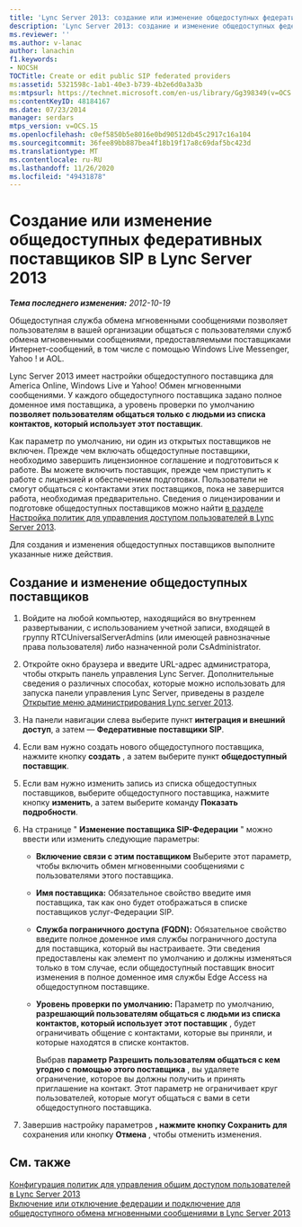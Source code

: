```yaml
---
title: 'Lync Server 2013: создание или изменение общедоступных федеративных поставщиков SIP'
description: 'Lync Server 2013: создание и изменение общедоступных федеративных служб SIP.'
ms.reviewer: ''
ms.author: v-lanac
author: lanachin
f1.keywords:
- NOCSH
TOCTitle: Create or edit public SIP federated providers
ms:assetid: 5321598c-1ab1-40e3-b739-4b2e6d0a3a3b
ms:mtpsurl: https://technet.microsoft.com/en-us/library/Gg398349(v=OCS.15)
ms:contentKeyID: 48184167
ms.date: 07/23/2014
manager: serdars
mtps_version: v=OCS.15
ms.openlocfilehash: c0ef5850b5e8016e0bd90512db45c2917c16a104
ms.sourcegitcommit: 36fee89bb887bea4f18b19f17a8c69daf5bc423d
ms.translationtype: MT
ms.contentlocale: ru-RU
ms.lasthandoff: 11/26/2020
ms.locfileid: "49431878"
---
```

# <a name="create-or-edit-public-sip-federated-providers-in-lync-server-2013"></a>Создание или изменение общедоступных федеративных поставщиков SIP в Lync Server 2013

<div data-xmlns="http://www.w3.org/1999/xhtml">

<div class="topic" data-xmlns="http://www.w3.org/1999/xhtml" data-msxsl="urn:schemas-microsoft-com:xslt" data-cs="https://msdn.microsoft.com/">

<div data-asp="https://msdn2.microsoft.com/asp">



</div>

<div id="mainSection">

<div id="mainBody">

<span> </span>

_**Тема последнего изменения:** 2012-10-19_

Общедоступная служба обмена мгновенными сообщениями позволяет пользователям в вашей организации общаться с пользователями служб обмена мгновенными сообщениями, предоставляемыми поставщиками Интернет-сообщений, в том числе с помощью Windows Live Messenger, Yahoo \! и AOL.

Lync Server 2013 имеет настройки общедоступного поставщика для America Online, Windows Live и Yahoo\! Обмен мгновенными сообщениями. У каждого общедоступного поставщика задано полное доменное имя поставщика, а уровень проверки по умолчанию **позволяет пользователям общаться только с людьми из списка контактов, который использует этот поставщик**.

Как параметр по умолчанию, ни один из открытых поставщиков не включен. Прежде чем включать общедоступные поставщики, необходимо завершить лицензионное соглашение и подготовиться к работе. Вы можете включить поставщик, прежде чем приступить к работе с лицензией и обеспечением подготовки. Пользователи не смогут общаться с контактами этих поставщиков, пока не завершится работа, необходимая предварительно. Сведения о лицензировании и подготовке общедоступных поставщиков можно найти [в разделе Настройка политик для управления доступом пользователей в Lync Server 2013](lync-server-2013-configure-policies-to-control-public-user-access.md).

Для создания и изменения общедоступных поставщиков выполните указанные ниже действия.

<div>

## <a name="to-create-or-edit-public-providers"></a>Создание и изменение общедоступных поставщиков

1.  Войдите на любой компьютер, находящийся во внутреннем развертывании, с использованием учетной записи, входящей в группу RTCUniversalServerAdmins (или имеющей равнозначные права пользователя) либо назначенной роли CsAdministrator.

2.  Откройте окно браузера и введите URL-адрес администратора, чтобы открыть панель управления Lync Server. Дополнительные сведения о различных способах, которые можно использовать для запуска панели управления Lync Server, приведены в разделе [Открытие меню администрирования Lync server 2013](lync-server-2013-open-lync-server-administrative-tools.md).

3.  На панели навигации слева выберите пункт **интеграция и внешний доступ**, а затем — **Федеративные поставщики SIP**.

4.  Если вам нужно создать нового общедоступного поставщика, нажмите кнопку **создать** , а затем выберите пункт **общедоступный поставщик**.

5.  Если вам нужно изменить запись из списка общедоступных поставщиков, выберите общедоступного поставщика, нажмите кнопку **изменить**, а затем выберите команду **Показать подробности**.

6.  На странице " **Изменение поставщика SIP-Федерации** " можно ввести или изменить следующие параметры:
    
      - **Включение связи с этим поставщиком**   Выберите этот параметр, чтобы включить обмен мгновенными сообщениями с пользователями этого поставщика.
    
      - **Имя поставщика:**   Обязательное свойство введите имя поставщика, так как оно будет отображаться в списке поставщиков услуг-Федерации SIP.
    
      - **Служба пограничного доступа (FQDN):**   Обязательное свойство введите полное доменное имя службы пограничного доступа для поставщика, который вы настраиваете. Эти сведения предоставлены как элемент по умолчанию и должны изменяться только в том случае, если общедоступный поставщик вносит изменения в полное доменное имя службы Edge Access на общедоступном поставщике.
    
      - **Уровень проверки по умолчанию:**   Параметр по умолчанию, **разрешающий пользователям общаться с людьми из списка контактов, который использует этот поставщик** , будет ограничивать общение с контактами, которые вы приняли, и которые находятся в списке контактов.
        
        Выбрав **параметр Разрешить пользователям общаться с кем угодно с помощью этого поставщика** , вы удаляете ограничение, которое вы должны получить и принять приглашение на контакт. Этот параметр не ограничивает круг пользователей, которые могут общаться с вами в сети общедоступного поставщика.

7.  Завершив настройку параметров **, нажмите кнопку Сохранить для** сохранения или кнопку **Отмена** , чтобы отменить изменения.

</div>

<div>

## <a name="see-also"></a>См. также


[Конфигурация политик для управления общим доступом пользователей в Lync Server 2013](lync-server-2013-configure-policies-to-control-public-user-access.md)  
[Включение или отключение федерации и подключение для общедоступного обмена мгновенными сообщениями в Lync Server 2013](lync-server-2013-enable-or-disable-federation-and-public-im-connectivity.md)  
  

</div>

</div>

<span> </span>

</div>

</div>

</div>

